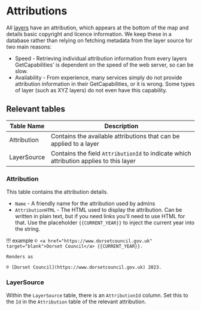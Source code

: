# Attributions

All [layers](../db/layers.md) have an attribution, which appears at the bottom of the map and details basic copyright and licence information. We keep these in a database rather than relying on fetching metadata from the layer source for two main reasons:

- Speed - Retrieving individual attribution information from every layers GetCapabilities' is dependent on the speed of the web server, so can be slow.
- Availability - From experience, many services simply do not provide attribution information in their GetCapabilities, or it is wrong. Some types of layer (such as XYZ layers) do not even have this capability.

## Relevant tables

| Table Name                        | Description                          |
| --------------------------------- | ------------------------------------ |
| Attribution                       | Contains the available attributions that can be applied to a layer |
| LayerSource                       | Contains the field `AttributionId` to indicate which attribution applies to this layer |

### Attribution

This table contains the attribution details. 

- `Name` - A friendly name for the attribution used by admins
- `AttributionHTML` - The HTML used to display the attribution. Can be written in plain text, but if you need links you'll need to use HTML for that. Use the placeholder `{{CURRENT_YEAR}}` to inject the current year into the string.

!!! example
    `© <a href="https://www.dorsetcouncil.gov.uk" target="blank">Dorset Council</a> {{CURRENT_YEAR}}.`

    Renders as

    © [Dorset Council](https://www.dorsetcouncil.gov.uk) 2023.

### LayerSource

Within the `LayerSource` table, there is an `AttributionId` column. Set this to the `Id` in the `Attribution` table of the relevant attribution.


